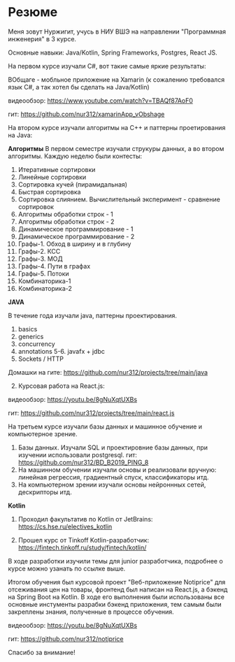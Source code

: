 # Резюме

Меня зовут Нуржигит, учусь в НИУ ВШЭ на направлении "Программная инженерия" в 3 курсе.

Основные навыки: Java/Kotlin, Spring Frameworks, Postgres, React JS.

На первом курсе изучали C#, вот такие самые яркие результаты:

ВОбщаге - мобльное приложение на Xamarin (к сожалению требовался язык С#, а так хотел бы сделать на Java/Kotlin)

  видеообзор: https://www.youtube.com/watch?v=TBAQf87AoF0
  
  гит: https://github.com/nur312/xamarinApp_vObshage

На втором курсе изучали алгоритмы на C++ и паттерны проетирования на Java:

**Алгоритмы**
В первом семестре изучали струкуры данных, а во втором алгоритмы.
Каждую неделю были контесты:

1. Итеративные сортировки
2. Линейные сортировки	
3. Сортировка кучей (пирамидальная)
4. Быстрая сортировка
5. Сортировка слиянием. Вычислительный эксперимент - сравнение сортировок	
6. Алгоритмы обработки строк - 1
7. Алгоритмы обработки строк - 2
8. Динамическое программирование - 1 
9. Динамическое программирование - 2
10. Графы-1. Обход в ширину и в глубину
11. Графы-2. КСС
12. Графы-3. МОД
13. Графы-4. Пути в графах
14. Графы-5. Потоки
15. Комбинаторика-1 	
16. Комбинаторика-2

**JAVA**

В течение года изучали java, паттерны проектирования.

1. basics
2. generics
3. concurrency
4. annotations
5-6. javafx + jdbc
7. Sockets / HTTP

Домашки на гите: https://github.com/nur312/projects/tree/main/java


2) Курсовая работа на React.js:

  видеообзор: https://youtu.be/8gNuXqtUXBs
  
  гит: https://github.com/nur312/projects/tree/main/react.js
  
На третьем курсе изучали базы данных и машинное обучение и компьютерное зрение.

1) Базы данных. Изучали SQL и проектировние базы данных, при изучении использовали postgresql.
  гит: https://github.com/nur312/BD_B2019_PING_8
2) На машинном обучении изучали основы и реализовали вручную: линейная регрессия, градиентный спуск, классификаторы итд.
3) На компьютерном зрении изучали основы нейроннных сетей, дескрипторы итд.

**Kotlin**

1) Проходил факультатив по Kotlin от JetBrains:
https://cs.hse.ru/electives_kotlin

2) Прошел курс от Tinkoff Kotlin-разработчик:
https://fintech.tinkoff.ru/study/fintech/kotlin/

В ходе разработки изучили темы для junior разработчика, подробнее о курсе можно узанать по ссылке выше.

Итогом обучения был курсовой проект "Веб-приложение Notiprice" для отсеживания цен на товары, фронтенд был написан на React.js, а бэкенд на Spring Boot на Kotlin.
В ходе его выполнения были использованы все основные инстументы разрабки бэкенд приложения, тем самым были закреплены знания, полученные в процессе обучения.

  видеообзор: https://youtu.be/8gNuXqtUXBs
  
  гит: https://github.com/nur312/notiprice


Спасибо за внимание!
